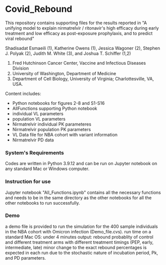 # Covid_Rebound
This repository contains supporting files for the results reported in "A unifying model to explain nirmatrelvir / ritonavir's high efficacy during early treatment and low efficacy as post-exposure prophylaxis, and to predict viral rebound"

Shadisadat Esmaeili (1), Katherine Owens (1), Jessica Wagoner (2), Stephen J. Polyak (2), Judith M. White (3), and Joshua T. Schiffer (1,2)

1. Fred Hutchinson Cancer Center, Vaccine and Infectious Diseases Division
2. University of Washington, Department of Medicine
3. Department of Cell Biology, University of Virginia; Charlottesville, VA, USA.


Content includes:
   - Python notebooks for figures 2-8 and S1-S16
   - AllFunctions supporting Python notebook
   - individual VL parameters
   - population VL parameters
   - Nirmatrelvir individual PK parameteres
   - Nirmatrelvir population PK parameters
   - VL Data file for NBA cohort with variant information
   - Nirmatrelvir PD data
### System's Requirements

Codes are written in Python 3.9.12 and can be run on Jupyter notebook on any standard Mac or Windows computer.

### Instruction for use

Jupyter notebook "All_Functions.ipynb" contains all the necessary functions and needs to be in the same directory as the other notebooks for all the other notebooks to run successfully.

### Demo
a demo file is provided to run the simulation for the 400 sample individuals in the NBA cohort with Omicron infection (Demo_file.cvs). 
run time on a standard Mac OS: under 4 minutes
output: rebound probablity of control and different treatment arms with different treatment timings (PEP, early, intermediate, late)
minor change to the exact rebound percentages is expected in each run due to the stochastic nature of incubation period, Pk, and PD parameters.

